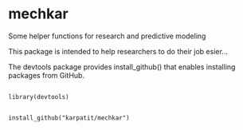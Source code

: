 # mechkar
Some helper functions for research and predictive modeling

This package is intended to help researchers to do their job esier...

The devtools package provides install_github() that enables installing packages from GitHub.

<code>
library(devtools) <p>
install_github("karpatit/mechkar")
</code>
